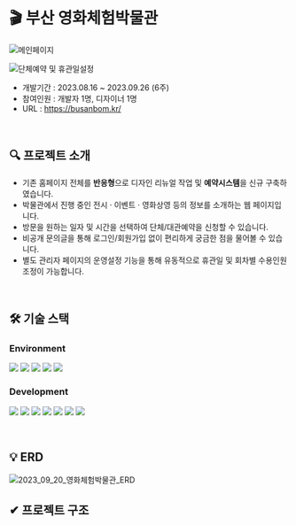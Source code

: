 # 🎬 부산 영화체험박물관
![메인페이지](https://github.com/Shye-Seo/busanbom/assets/93040911/d4337fd1-adb4-453c-9724-b2eec1d016aa)

![단체예약 및 휴관일설정](https://github.com/Shye-Seo/busanbom/assets/93040911/92551d03-f50e-422a-96e4-112c730fa2b9)
* 개발기간 : 2023.08.16 ~ 2023.09.26 (6주)
* 참여인원 : 개발자 1명, 디자이너 1명
* URL : <https://busanbom.kr/>

<br>

## 🔍 프로젝트 소개
- 기존 홈페이지 전체를 **반응형**으로 디자인 리뉴얼 작업 및 **예약시스템**을 신규 구축하였습니다.
- 박물관에서 진행 중인 전시 · 이벤트 · 영화상영 등의 정보를 소개하는 웹 페이지입니다. 
- 방문을 원하는 일자 및 시간을 선택하여 단체/대관예약을 신청할 수 있습니다. 
- 비공개 문의글을 통해 로그인/회원가입 없이 편리하게 궁금한 점을 물어볼 수 있습니다.
- 별도 관리자 페이지의 운영설정 기능을 통해 유동적으로 휴관일 및 회차별 수용인원 조정이 가능합니다.

<br>

## 🛠 기술 스택
### Environment
<picture><img src="https://img.shields.io/badge/Eclipse IDE-2C2255?style=for-the-badge&logo=Eclipse IDE&logoColor=white"></picture> <picture><img src="https://img.shields.io/badge/mysql-4479A1?style=for-the-badge&logo=mysql&logoColor=white"></picture> <picture><img src="https://img.shields.io/badge/amazonaws-232F3E?style=for-the-badge&logo=amazonaws&logoColor=white"></picture> <picture><img src="https://img.shields.io/badge/git-F05032?style=for-the-badge&logo=git&logoColor=white"></picture> <picture><img src="https://img.shields.io/badge/github-181717?style=for-the-badge&logo=github&logoColor=white"></picture>


### Development
<picture><img src="https://img.shields.io/badge/Spring Boot-6DB33F?style=for-the-badge&logo=Spring Boot&logoColor=white"></picture> <picture><img src="https://img.shields.io/badge/java-007396?style=for-the-badge&logo=openjdk&logoColor=white"></picture> <picture><img src="https://img.shields.io/badge/javascript-F7DF1E?style=for-the-badge&logo=javascript&logoColor=white"></picture> <picture><img src="https://img.shields.io/badge/jquery-0769AD?style=for-the-badge&logo=jquery&logoColor=white"></picture> <picture><img src="https://img.shields.io/badge/thymeleaf-005F0F?style=for-the-badge&logo=thymeleaf&logoColor=white"></picture> <picture><img src="https://img.shields.io/badge/html5-E34F26?style=for-the-badge&logo=html5&logoColor=white"></picture> <picture><img src="https://img.shields.io/badge/css-1572B6?style=for-the-badge&logo=css3&logoColor=white"></picture>

<br>

## 💡 ERD 
![2023_09_20_영화체험박물관_ERD](https://github.com/Shye-Seo/busanbom/assets/93040911/1bfb3207-0f92-4b78-82a5-6d580c54008b)
<br>

## ✔ 프로젝트 구조

<br>
